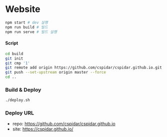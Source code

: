 # Website


```bash
npm start # dev 실행
npm run build # 빌드
npm run serve # 빌드 실행
```

#### Script

```bash
cd build
git init
git cmp '1'
git remote add origin https://github.com/cspidar/cspidar.github.io.git
git push --set-upstream origin master --force
cd ..
```

### Build & Deploy

```bash
./deploy.sh
```


### Deploy URL

- repo: https://github.com/cspidar/cspidar.github.io
- site: https://cspidar.github.io/
